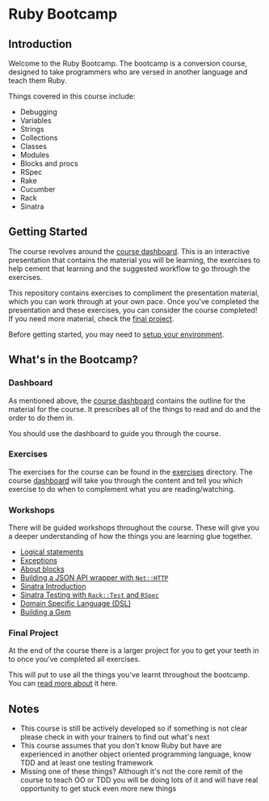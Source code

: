 # Ruby Bootcamp


## Introduction

Welcome to the Ruby Bootcamp. The bootcamp is a conversion course, designed to take programmers who are versed in another language and teach them Ruby.

Things covered in this course include:

* Debugging
* Variables
* Strings
* Collections
* Classes
* Modules
* Blocks and procs
* RSpec
* Rake
* Cucumber
* Rack
* Sinatra


## Getting Started

The course revolves around the [course dashboard](http://prezi.com/adnfktg98mli/?utm_campaign=share&utm_medium=copy&rc=ex0share). This is an interactive presentation that contains the material you will be learning, the exercises to help cement that learning and the suggested workflow to go through the exercises.

This repository contains exercises to compliment the presentation material, which you can work through at your own pace. Once you've completed the presentation and these exercises, you can consider the course completed! If you need more material, check the [final project](project/readme.md).

Before getting started, you may need to [setup your environment](environment.md).


## What's in the Bootcamp?


### Dashboard

As mentioned above, the [course dashboard](http://prezi.com/adnfktg98mli/?utm_campaign=share&utm_medium=copy&rc=ex0share) contains the outline for the material for the course. It prescribes all of the things to read and do and the order to do them in.

You should use the dashboard to guide you through the course.


### Exercises

The exercises for the course can be found in the [exercises](./exercises) directory. The course [dashboard](#dashboard) will take you through the content and tell you which exercise to do when to complement what you are reading/watching.


### Workshops

There will be guided workshops throughout the course. These will give you a deeper understanding of how the things you are learning glue together.

* [Logical statements](workshops/logical-statements/readme.md)
* [Exceptions](workshops/exceptions/readme.md)
* [About blocks](workshops/about-blocks/readme.md)
* [Building a JSON API wrapper with `Net::HTTP`](workshops/json-api-wrapper/readme.md)
* [Sinatra Introduction](workshops/sinatra)
* [Sinatra Testing with `Rack::Test` and `RSpec`](workshops/rack-test/readme.md)
* [Domain Specific Language (DSL)](workshops/domain-specific-language/readme.md)
* [Building a Gem](workshops/building-a-gem/readme.md)


### Final Project

At the end of the course there is a larger project for you to get your teeth in to once you've completed all exercises.

This will put to use all the things you've learnt throughout the bootcamp. You can [read more about]((project/readme.md)) it here.


## Notes

* This course is still be actively developed so if something is not clear please check in with your trainers to find out what's next
* This course assumes that you don't know Ruby but have are experienced in another object oriented programming language, know TDD and at least one testing framework
* Missing one of these things? Although it's not the core remit of the course to teach OO or TDD you will be doing lots of it and will have real opportunity to get stuck even more new things
